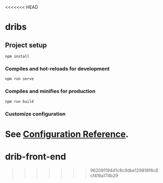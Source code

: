 <<<<<<< HEAD
# dribs

## Project setup
```
npm install
```

### Compiles and hot-reloads for development
```
npm run serve
```

### Compiles and minifies for production
```
npm run build
```

### Customize configuration
See [Configuration Reference](https://cli.vuejs.org/config/).
=======
# drib-front-end
>>>>>>> 962091194d1c8c9dbe129818f6c8cf416a174b29
